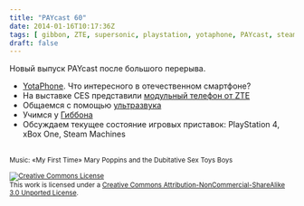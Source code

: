 ```yaml
---
title: "PAYcast 60"
date: 2014-01-16T10:17:36Z
tags: [ gibbon, ZTE, supersonic, playstation, yotaphone, PAYcast, steam, Xbox, CES, phone ]
draft: false
---
```

<p>Новый выпуск PAYcast после большого перерыва.</p>
<ul>
<li><a href="http://www.yotaphone.com/#/ru/">YotaPhone</a>. Что интересного в отечественном смартфоне?</li>
<li>На выставке CES представили <a href="http://habrahabr.ru/post/208576">модульный телефон от ZTE</a></li>
<li>Общаемся с помощью <a href="http://www.ghacks.net/2014/01/09/ultrasonic-communication-chat-client-using-sound/">ультразвука</a></li>
<li>Учимся у <a href="https://gibbon.co/">Гиббона</a></li>
<li>Обсуждаем текущее состояние игровых приставок: PlayStation 4, xBox One, Steam Machines</li>
</ul>
<p><span id="more-749"></span><br />
<small>Music: &#171;My First Time&#187; Mary Poppins and the Dubitative Sex Toys Boys</small></p>
<p><small><a href="http://creativecommons.org/licenses/by-nc-sa/3.0/" rel="license"><img style="border-width: 0;" alt="Creative Commons License" src="http://i.creativecommons.org/l/by-nc-sa/3.0/80x15.png" /></a><br />
This work is licensed under a <a href="http://creativecommons.org/licenses/by-nc-sa/3.0/" rel="license">Creative Commons Attribution-NonCommercial-ShareAlike 3.0 Unported License</a>.</small></p>

     